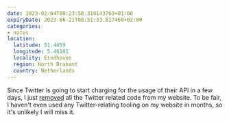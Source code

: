 ```yaml
---
date: 2023-02-04T09:23:58.319143763+01:00
expiryDate: 2023-06-21T08:51:33.817468+02:00
categories:
- notes
location:
  latitude: 51.4459
  longitude: 5.46181
  locality: Eindhoven
  region: North Brabant
  country: Netherlands
---
```


Since Twitter is going to start charging for the usage of their API in a few days, I just [removed](https://github.com/hacdias/eagle/commit/a6fcc99502c4ceb1ea95ff061e39ad135ec234bb) all the Twitter related code from my website. To be fair, I haven't even used any Twitter-relating tooling on my website in months, so it's unlikely I will miss it.
